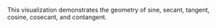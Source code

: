 This visualization demonstrates the geometry of sine, secant, tangent, cosine, cosecant, and contangent.
